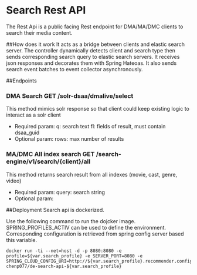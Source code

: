 # Search Rest API
The Rest Api is a public facing Rest endpoint for DMA/MA/DMC clients to search their media content.

##How does it work
It acts as a bridge between clients and elastic search server. The controller dynamically detects client and search type then sends corresponding search query to elastic search servers. It receives json responses and decorates them with Spring Hateoas. It also sends search event batches to event collector asynchronously.


##Endpoints
### DMA Search GET /solr-dsaa/dmalive/select
This method mimics solr response so that client could keep existing logic to interact as a solr client
* Required param:
q: search text
fl: fields of result, must contain dsaa_guid
* Optional param:
rows: max number of results

### MA/DMC All index search GET /search-engine/v1/search/{client}/all
This method returns search result from all indexes (movie, cast, genre, video)
* Required param:
query: search string
* Optional param:


##Deployment
Search api is dockerized.

Use the following command to run the dojcker image. SPRING_PROFILES_ACTIV can be used to define the environment. Corresponding configuration is retrieved from spring config server based this variable. 
```{r, engine='bash', count_lines}
docker run -ti --net=host -d -p 8080:8080 -e profile=${var.search_profile} -e SERVER_PORT=8080 -e SPRING_CLOUD_CONFIG_URI=http://${var.search_profile}.recommender.config.server.wdsds.net:8888 chenp077/de-search-api-${var.search_profile}
```
